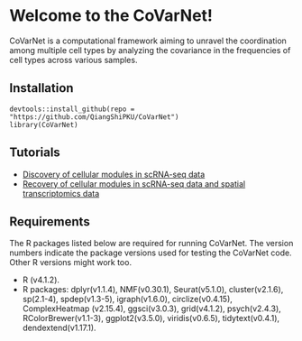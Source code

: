 # **Welcome to the CoVarNet!**
CoVarNet is a computational framework aiming to unravel the coordination among multiple cell types by analyzing the covariance in the frequencies of cell types across various samples.


## **Installation**
```
devtools::install_github(repo = "https://github.com/QiangShiPKU/CoVarNet")
library(CoVarNet)
```


## **Tutorials**
* [Discovery of cellular modules in scRNA-seq data](https://htmlpreview.github.io/?https://github.com/QiangShiPKU/CoVarNet/blob/main/vignette/tutorial_discovery.html)
* [Recovery of cellular modules in scRNA-seq data and spatial transcriptomics data](https://htmlpreview.github.io/?https://github.com/QiangShiPKU/CoVarNet/blob/main/vignette/tutorial_recovery.html)


## **Requirements**
The R packages listed below are required for running CoVarNet. The version numbers indicate the package versions used for testing the CoVarNet code. Other R versions might work too.
* R (v4.1.2).
* R packages: dplyr(v1.1.4), NMF(v0.30.1), Seurat(v5.1.0), cluster(v2.1.6), sp(2.1-4), spdep(v1.3-5), igraph(v1.6.0), circlize(v0.4.15), ComplexHeatmap (v2.15.4), ggsci(v3.0.3), grid(v4.1.2), psych(v2.4.3), RColorBrewer(v1.1-3), ggplot2(v3.5.0), viridis(v0.6.5), tidytext(v0.4.1), dendextend(v1.17.1).

